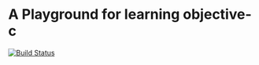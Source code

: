 # A Playground for learning objective-c
[![Build Status](https://travis-ci.org/mokhan/movielibrary.ios.png)](https://travis-ci.org/mokhan/movielibrary.ios)
